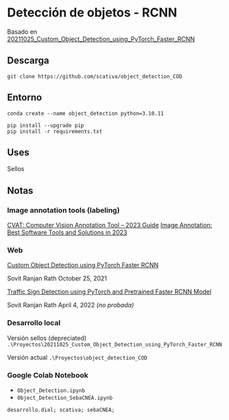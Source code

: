 # Detección de objetos - RCNN
Basado en [20211025_Custom_Object_Detection_using_PyTorch_Faster_RCNN](https://debuggercafe.com/custom-object-detection-using-pytorch-faster-rcnn/)

## Descarga
```
git clone https://github.com/scativa/object_detection_COD
```
## Entorno
```
conda create --name object_detection python=3.10.11
```

```
pip install --upgrade pip
pip install -r requirements.txt
```

## Uses
Sellos


## Notas

### Image annotation tools (labeling) 
[CVAT: Computer Vision Annotation Tool – 2023 Guide](https://viso.ai/computer-vision/cvat-computer-vision-annotation-tool/)
[Image Annotation: Best Software Tools and Solutions in 2023](https://viso.ai/computer-vision/image-annotation/)

### Web
[Custom Object Detection using PyTorch Faster RCNN](https://debuggercafe.com/custom-object-detection-using-pytorch-faster-rcnn/)

Sovit Ranjan Rath October 25, 2021

[Traffic Sign Detection using PyTorch and Pretrained Faster RCNN Model](https://debuggercafe.com/traffic-sign-detection-using-pytorch-and-pretrained-faster-rcnn-model/)

Sovit Ranjan Rath April 4, 2022 _(no probada)_

### Desarrollo local
Versión sellos (depreciated) ```.\Proyectos\20211025_Custom_Object_Detection_using_PyTorch_Faster_RCNN```


Versión actual ```.\Proyectos\object_detection_COD```

### Google Colab Notebook
- ```Object_Detection.ipynb```
- ```Object_Detection_SebaCNEA.ipynb```

```desarrollo.dial; scativa; sebaCNEA;```

